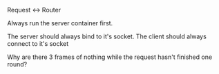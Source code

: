 Request <-> Router 

Always run the server container first.

The server should always bind to it's socket.
The client should always connect to it's socket

Why are there 3 frames of nothing while the request hasn't finished one round?
